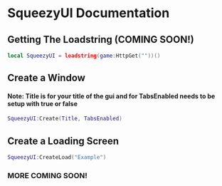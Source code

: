 # SqueezyUI Documentation
## Getting The Loadstring (COMING SOON!)
```lua
local SqueezyUI = loadstring(game:HttpGet(""))()
```
## Create a Window
#### Note: Title is for your title of the gui and for TabsEnabled needs to be setup with true or false
```lua
SqueezyUI:Create(Title, TabsEnabled)
```
## Create a Loading Screen
```lua
SqueezyUI:CreateLoad("Example")
```

### MORE COMING SOON!